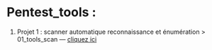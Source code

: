 # Pentest_tools :
1. Projet 1 : scanner automatique reconnaissance et énumération > 01_tools_scan — [cliquez ici](https://github.com/deeprecon89/Pentest_tools/blob/ad64706b439997b4b41b5392cf77595447b40430/Tool_01_Scan)

   
